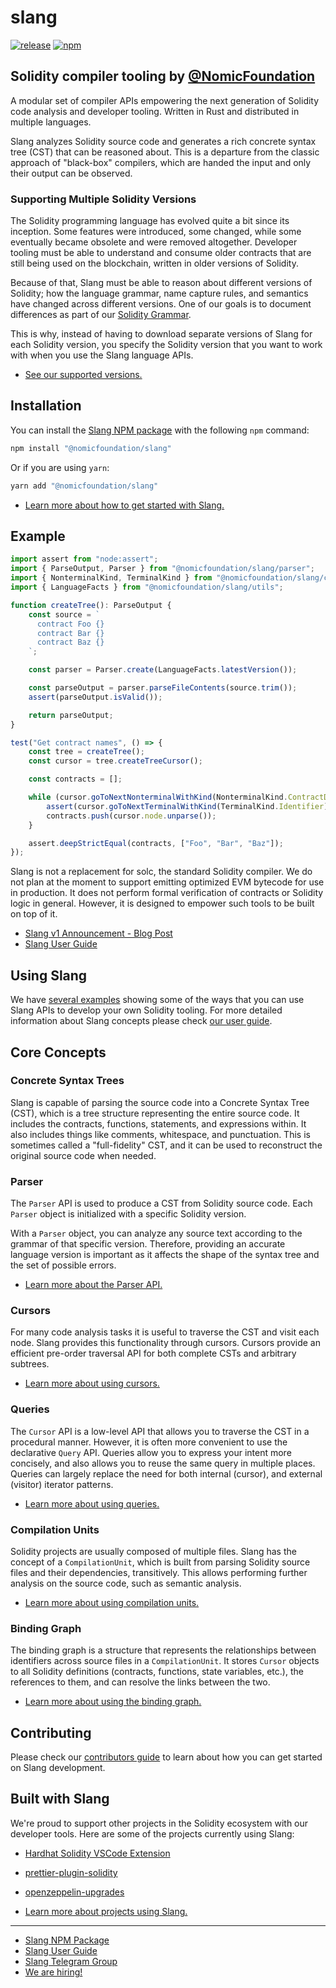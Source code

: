 # slang

<!-- _PRODUCT_README_ (keep in sync) -->

[![release](https://img.shields.io/github/v/tag/NomicFoundation/slang?label=GitHub%20Release&logo=github&sort=semver&logoColor=white)](https://github.com/NomicFoundation/slang/releases)
[![npm](https://img.shields.io/npm/v/@nomicfoundation/slang?label=NPM%20Package&logo=npm&logoColor=white)](https://www.npmjs.com/package/@nomicfoundation/slang)

<!--
  __SLANG_CARGO_PUBLISH_TEMPORARILY_DISABLED__ (keep in sync)
  [![crate](https://img.shields.io/crates/v/slang_solidity?label=Rust%20Crate&logo=rust&logoColor=white)](https://crates.io/crates/slang_solidity)
-->

## Solidity compiler tooling by [@NomicFoundation](https://github.com/NomicFoundation)

A modular set of compiler APIs empowering the next generation of Solidity code analysis and developer tooling.
Written in Rust and distributed in multiple languages.

Slang analyzes Solidity source code and generates a rich concrete syntax tree (CST) that can be reasoned about. This is a departure from the classic approach of "black-box" compilers, which are handed the input and only their output can be observed.

### Supporting Multiple Solidity Versions

The Solidity programming language has evolved quite a bit since its inception. Some features were introduced, some changed, while some eventually became obsolete and were removed altogether. Developer tooling must be able to understand and consume older contracts that are still being used on the blockchain, written in older versions of Solidity.

Because of that, Slang must be able to reason about different versions of Solidity; how the language grammar, name capture rules, and semantics have changed across different versions. One of our goals is to document differences as part of our [Solidity Grammar](https://nomicfoundation.github.io/slang/latest/solidity-grammar/).

This is why, instead of having to download separate versions of Slang for each Solidity version, you specify the Solidity version that you want to work with when you use the Slang language APIs.

- [See our supported versions.](https://nomicfoundation.github.io/slang/latest/solidity-grammar/supported-versions/)

## Installation

You can install the [Slang NPM package](https://www.npmjs.com/package/@nomicfoundation/slang) with the following `npm` command:

```sh
npm install "@nomicfoundation/slang"
```

Or if you are using `yarn`:

```sh
yarn add "@nomicfoundation/slang"
```

- [Learn more about how to get started with Slang.](https://nomicfoundation.github.io/slang/latest/user-guide/04-getting-started/01-installation/)

## Example

```ts
import assert from "node:assert";
import { ParseOutput, Parser } from "@nomicfoundation/slang/parser";
import { NonterminalKind, TerminalKind } from "@nomicfoundation/slang/cst";
import { LanguageFacts } from "@nomicfoundation/slang/utils";

function createTree(): ParseOutput {
    const source = `
      contract Foo {}
      contract Bar {}
      contract Baz {}
    `;

    const parser = Parser.create(LanguageFacts.latestVersion());

    const parseOutput = parser.parseFileContents(source.trim());
    assert(parseOutput.isValid());

    return parseOutput;
}

test("Get contract names", () => {
    const tree = createTree();
    const cursor = tree.createTreeCursor();

    const contracts = [];

    while (cursor.goToNextNonterminalWithKind(NonterminalKind.ContractDefinition)) {
        assert(cursor.goToNextTerminalWithKind(TerminalKind.Identifier));
        contracts.push(cursor.node.unparse());
    }

    assert.deepStrictEqual(contracts, ["Foo", "Bar", "Baz"]);
});
```

Slang is not a replacement for solc, the standard Solidity compiler. We do not plan at the moment to support emitting optimized EVM bytecode for use in production. It does not perform formal verification of contracts or Solidity logic in general. However, it is designed to empower such tools to be built on top of it.

- [Slang v1 Announcement - Blog Post](https://blog.nomic.foundation/slang-v1-a-reliable-way-to-analyze-solidity-code/)
- [Slang User Guide](https://nomicfoundation.github.io/slang/latest/user-guide/01-introduction/)

## Using Slang

We have [several examples](https://nomicfoundation.github.io/slang/latest/user-guide/08-examples/) showing some of the ways that you can use Slang APIs to develop your own Solidity tooling. For more detailed information about Slang concepts please check [our user guide](https://nomicfoundation.github.io/slang/latest/user-guide/).

## Core Concepts

### Concrete Syntax Trees

Slang is capable of parsing the source code into a Concrete Syntax Tree (CST), which is a tree structure representing the entire source code. It includes the contracts, functions, statements, and expressions within. It also includes things like comments, whitespace, and punctuation. This is sometimes called a "full-fidelity" CST, and it can be used to reconstruct the original source code when needed.

### Parser

The `Parser` API is used to produce a CST from Solidity source code. Each `Parser` object is initialized with a specific Solidity version.

With a `Parser` object, you can analyze any source text according to the grammar of that specific version. Therefore, providing an accurate language version is important as it affects the shape of the syntax tree and the set of possible errors.

- [Learn more about the Parser API.](https://nomicfoundation.github.io/slang/latest/user-guide/04-getting-started/01-installation/)

### Cursors

For many code analysis tasks it is useful to traverse the CST and visit each node. Slang provides this functionality through cursors. Cursors provide an efficient pre-order traversal API for both complete CSTs and arbitrary subtrees.

- [Learn more about using cursors.](https://nomicfoundation.github.io/slang/latest/user-guide/05-syntax-trees/03-navigating-with-cursors/)

### Queries

The `Cursor` API is a low-level API that allows you to traverse the CST in a procedural manner. However, it is often more convenient to use the declarative `Query` API. Queries allow you to express your intent more concisely, and also allows you to reuse the same query in multiple places. Queries can largely replace the need for both internal (cursor), and external (visitor) iterator patterns.

- [Learn more about using queries.](https://nomicfoundation.github.io/slang/latest/user-guide/06-query-language/01-query-syntax/)

### Compilation Units

Solidity projects are usually composed of multiple files. Slang has the concept of a `CompilationUnit`, which is built from parsing Solidity source files and their dependencies, transitively. This allows performing further analysis on the source code, such as semantic analysis.

- [Learn more about using compilation units.](https://nomicfoundation.github.io/slang/latest/user-guide/07-semantic-analysis/01-compilation-units/)

### Binding Graph

The binding graph is a structure that represents the relationships between identifiers across source files in a `CompilationUnit`. It stores `Cursor` objects to all Solidity definitions (contracts, functions, state variables, etc.), the references to them, and can resolve the links between the two.

- [Learn more about using the binding graph.](https://nomicfoundation.github.io/slang/latest/user-guide/07-semantic-analysis/02-binding-graph/)

## Contributing

Please check our [contributors guide](https://github.com/NomicFoundation/slang/blob/main/CONTRIBUTING.md) to learn about how you can get started on Slang development.

## Built with Slang

We're proud to support other projects in the Solidity ecosystem with our developer tools. Here are some of the projects currently using Slang:

- [Hardhat Solidity VSCode Extension](https://github.com/NomicFoundation/hardhat-vscode)
- [prettier-plugin-solidity](https://github.com/prettier-solidity/prettier-plugin-solidity/tree/v2)
- [openzeppelin-upgrades](https://github.com/OpenZeppelin/openzeppelin-upgrades)

- [Learn more about projects using Slang.](https://nomicfoundation.github.io/slang/latest/user-guide/02-powered-by-slang/)

---

- [Slang NPM Package](https://www.npmjs.com/package/@nomicfoundation/slang/)
- [Slang User Guide](https://nomicfoundation.github.io/slang/latest/user-guide/)
- [Slang Telegram Group](https://t.me/+pxApdT-Ssn5hMTFh)
- [We are hiring!](https://nomic.foundation/jobs)
